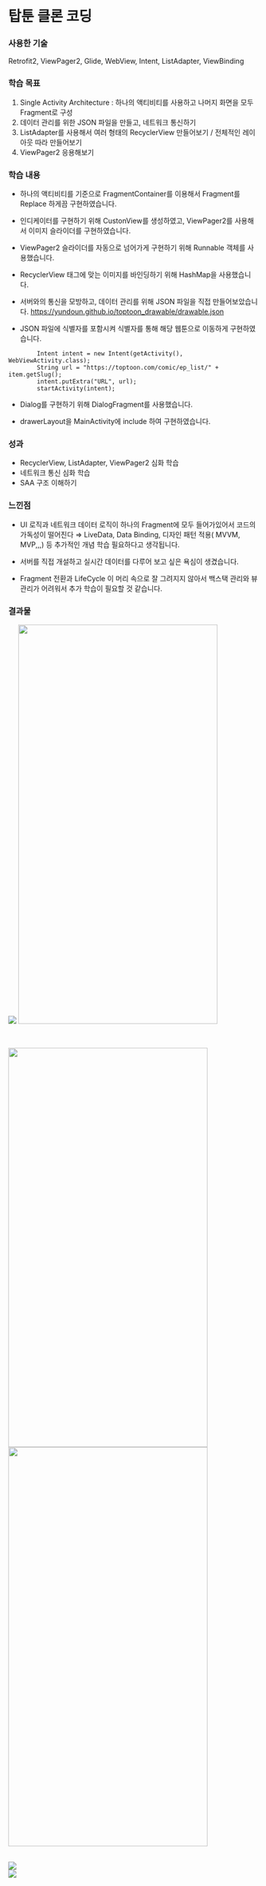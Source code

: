 # 탑툰 클론 코딩

### 사용한 기술

Retrofit2, ViewPager2, Glide, WebView, Intent, ListAdapter, ViewBinding

### 학습 목표

1. Single Activity Architecture : 하나의 액티비티를 사용하고 나머지 화면을 모두 Fragment로 구성
2. 데이터 관리를 위한 JSON 파일을 만들고, 네트워크 통신하기
3. ListAdapter를 사용해서 여러 형태의 RecyclerView 만들어보기 / 전체적인 레이아웃 따라 만들어보기
4. ViewPager2 응용해보기

### 학습 내용

- 하나의 액티비티를 기준으로 FragmentContainer를 이용해서 Fragment를 Replace 하게끔 구현하였습니다.

- 인디케이터를 구현하기 위해 CustonView를 생성하였고, ViewPager2를 사용해서 이미지 슬라이더를 구현하였습니다.

- ViewPager2 슬라이더를 자동으로 넘어가게 구현하기 위해 Runnable 객체를 사용했습니다.

- RecyclerView 태그에 맞는 이미지를 바인딩하기 위해 HashMap을 사용했습니다.

- 서버와의 통신을 모방하고, 데이터 관리를 위해 JSON 파일을 직접 만들어보았습니다.
  https://yundoun.github.io/toptoon_drawable/drawable.json

- JSON 파일에 식별자를 포함시켜 식별자를 통해 해당 웹툰으로 이동하게 구현하였습니다.
<pre><code>        Intent intent = new Intent(getActivity(), WebViewActivity.class);
        String url = "https://toptoon.com/comic/ep_list/" + item.getSlug();
        intent.putExtra("URL", url);
        startActivity(intent);</code></pre>

- Dialog를 구현하기 위해 DialogFragment를 사용했습니다.

- drawerLayout을 MainActivity에 include 하여 구현하였습니다.

### 성과

- RecyclerView, ListAdapter, ViewPager2 심화 학습
- 네트워크 통신 심화 학습
- SAA 구조 이해하기

### 느낀점

- UI 로직과 네트워크 데이터 로직이 하나의 Fragment에 모두 들어가있어서 코드의 가독성이 떨어진다
  ⇒ LiveData, Data Binding, 디자인 패턴 적용( MVVM, MVP,,,) 등 추가적인 개념 학습 필요하다고 생각됩니다.

- 서버를 직접 개설하고 실시간 데이터를 다루어 보고 싶은 욕심이 생겼습니다.
- Fragment 전환과 LifeCycle 이 머리 속으로 잘 그려지지 않아서 백스택 관리와 뷰 관리가 어려워서 추가 학습이 필요할 것 같습니다.

### 결과물

<image src="결과물/전체 메인 화면.gif"> <image src="결과물/메인메뉴_연재.jpg" width="400" height="800">

<br>

<image src="결과물/Dialog.jpg" width="400" height="800"> <image src="결과물/Drawer.jpg" width="400" height="800">

<br>

<image src="결과물/메인메뉴\_클릭.gif">

<br>

<image src="결과물/메인화면_아이템 클릭.gif">
